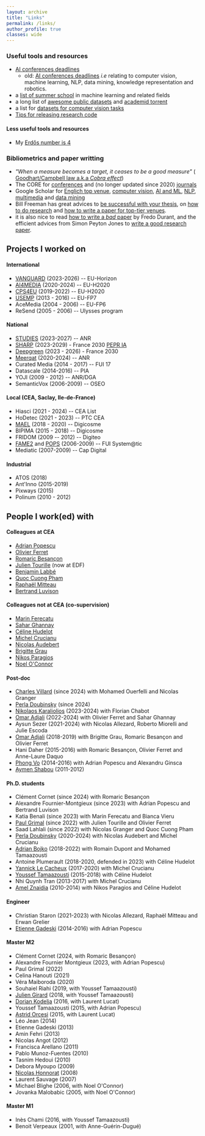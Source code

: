 ```yaml
---
layout: archive
title: "Links"
permalink: /links/
author_profile: true
classes: wide
---
```


### Useful tools and resources
- [AI conferences deadlines](https://nunoduarte.github.io/deadlines/)
  - old: [AI conferences deadlines](https://aideadlin.es/?sub=ML%2CCV%2CNLP%2CRO%2CKR%2CDM) *i.e* relating to computer vision, machine learning, NLP, data mining, knowledge representation and robotics. 
- a [list of summer school](https://github.com/sshkhr/awesome-mlss) in machine learning and related fields
- a long list of [awesome public datasets](https://github.com/awesomedata/awesome-public-datasets) and [academid torrent](https://academictorrents.com/)
- a list for [datasets for computer vision tasks](https://homepages.inf.ed.ac.uk/rbf/CVonline/Imagedbase.htm)
- [Tips for releasing research code](https://github.com/paperswithcode/releasing-research-code)

#### Less useful tools and resources
- My [Erdős number is 4](https://www.csauthors.net/distance/herve-le-borgne/paul-erdos)

### Bibliometrics and paper writting
- *"When a measure becomes a target, it ceases to be a good measure"* ( [Goodhart/Campbell law a.k.a *Cobra effect*](https://svpow.com/2017/03/17/every-attempt-to-manage-academia-makes-it-worse/))
- The CORE for [conferences](http://portal.core.edu.au/conf-ranks/) and (no longer updated since 2020) [journals](http://portal.core.edu.au/jnl-ranks/)
- Google Scholar for [Englich top venue](https://scholar.google.com/citations?view_op=top_venues), [computer vision](https://scholar.google.com/citations?view_op=top_venues&hl=en&vq=eng_computervisionpatternrecognition), [AI and ML](https://scholar.google.com/citations?view_op=top_venues&hl=en&vq=eng_artificialintelligence), [NLP](https://scholar.google.com/citations?view_op=top_venues&hl=en&vq=eng_computationallinguistics), [multimedia](https://scholar.google.com/citations?view_op=top_venues&hl=en&vq=eng_multimedia) and [data mining](https://scholar.google.com/citations?view_op=top_venues&hl=en&vq=eng_datamininganalysis)
- Bill Freeman has great advices to [be successful with your thesis](http://people.csail.mit.edu/billf/talks/10minFreeman2013.pdf), on [how to do research](http://people.csail.mit.edu/billf/publications/How_To_Do_Research.pdf) and [how to write a paper for top-tier venues](https://billf.mit.edu/sites/default/files/documents/cvprPapers.pdf).
- it is also nice to read [how to write a *bad* paper](http://people.csail.mit.edu/fredo/FredoBadWriting.pdf) by Fredo Durant, and the efficient advices from Simon Peyton Jones to [write a good research paper](https://www.microsoft.com/en-us/research/wp-content/uploads/2016/07/How-to-write-a-great-research-paper.pdf).

## Projects I worked on
#### International
- [VANGUARD](https://vanguard-horizon.eu/) (2023-2026) -- EU-Horizon
- [AI4MEDIA](https://www.ai4media.eu/) (2020-2024) -- EU-H2020  
- [CPS4EU](https://cps4eu.eu/) (2019-2022) -- EU-H2020
- [USEMP](https://usemp.eu) (2013 - 2016) -- EU-FP7 
- AceMedia (2004 - 2006) -- EU-FP6 
- ReSend (2005 - 2006) -- Ulysses program

#### National
- [STUDIES](https://anr.fr/Project-ANR-23-CE38-0014) (2023-2027) -- ANR
- [SHARP](https://project.inria.fr/sharp/) (2023-2029) - France 2030 [PEPR IA](https://www.pepr-ia.fr/projet/sharp/)
- [Deepgreen](https://anr.fr/fileadmin/aap/2022/france2030-ami-IA-deepgreen.pdf) (2023 - 2026) - France 2030
- [Meerqat](https://www.meerqat.fr) (2020-2024) -- ANR
- Curated Media (2014 - 2017) -- FUI 17
- Datascale (2014-2016) -- PIA
- YOJI (2009 - 2012) -- ANR/DGA
- SemanticVox (2006-2009) -- OSEO

#### Local (CEA, Saclay, Ile-de-France)
- Hiasci (2021 - 2024) -- CEA List
- HoDetec (2021 - 2023) -- PTC CEA
- [MAEL](https://digicosme.lisn.upsaclay.fr/tiki-index.php?page=Post+Doc+MAEL) (2018 - 2020) -- Digicosme
- BIPIMA (2015 - 2018) -- Digicosme
- FRIDOM (2009 -- 2012) -- Digiteo
- [FAME2](https://teratec.eu/library/pdf/doc/projets_R_D/Fame2.pdf) and [POPS](https://teratec.eu/library/pdf/doc/projets_R_D/Fiche_Pops.pdf) (2006-2009) -- FUI System@tic
- Mediatic (2007-2009) -- Cap Digital

#### Industrial
- ATOS (2018)
- Ant'Inno (2015-2019)
- Pixways (2015)
- Polinum (2010 - 2012)

## People I work(ed) with
#### Colleagues at CEA
- [Adrian Popescu](https://scholar.google.com/citations?user=fjsa2GYAAAAJ&hl=en)
- [Olivier Ferret](http://oferret.free.fr/index.html)
- [Romaric Besançon](https://scholar.google.com/citations?user=9CiniHsAAAAJ&hl=en)
- [Julien Tourille](https://jtourille.github.io/) (now at EDF)
- [Benjamin Labbé](https://scholar.google.com/citations?user=TqcbFrAAAAAJ&hl=en)
- [Quoc Cuong Pham](https://scholar.google.fr/citations?user=3rZlzWQAAAAJ&hl=fr)
- [Raphaël Mitteau](https://scholar.google.com/citations?user=KY-WWgoAAAAJ&hl=fr)
- [Bertrand Luvison](https://scholar.google.fr/citations?user=eunSkCQAAAAJ&hl=fr)

#### Colleagues not at CEA (co-supervision)
- [Marin Ferecatu](https://cedric.cnam.fr/~ferecatu/pmwiki/Main/HomePage)
- [Sahar Ghannay](https://saharghannay.github.io/)
- [Céline Hudelot](https://hudelotc.github.io/)
- [Michel Crucianu](http://cedric.cnam.fr/~crucianm/)
- [Nicolas Audebert](https://nicolas.audebert.at/)
- [Brigitte Grau](https://scholar.google.fr/citations?user=tao6t8IAAAAJ&hl=fr)
- [Nikos Paragios](https://en.wikipedia.org/wiki/Nikos_Paragios)
- [Noel O'Connor](https://www.insight-centre.org/our-team/prof-noel-oconnor/)
<!--- [Isabelle Bloch](http://perso.telecom-paristech.fr/bloch)-->

#### Post-doc
- [Charles Villard](https://silvanosky.me/) (since 2024) with Mohamed Ouerfelli and Nicolas Granger
- [Perla Doubinsky](https://scholar.google.com/citations?hl=en&user=1_JFcfkAAAAJ) (since 2024)
- [Nikolaos Karaliolios](https://sites.google.com/view/nikolaoskaraliolios/) (2023-2024) with Florian Chabot
- [Omar Adjali](https://scholar.google.fr/citations?hl=en&user=u72UIuEAAAAJ) (2022-2024) with Olivier Ferret and Sahar Ghannay
- Aysun Sezer (2021-2024) with Nicolas Allezard, Roberto Miorelli and Julie Escoda
- [Omar Adjali](https://scholar.google.fr/citations?hl=en&user=u72UIuEAAAAJ) (2018-2019) with Brigitte Grau, Romaric Besançon and Olivier Ferret
- Hani Daher (2015-2016) with Romaric Besançon, Olivier Ferret and Anne-Laure Daquo
- [Phong Vo](https://scholar.google.fr/citations?hl=en&user=s830TUYAAAAJ) (2014-2016) with Adrian Popescu and Alexandru Ginsca
- [Aymen Shabou](https://scholar.google.fr/citations?hl=en&user=R_PQKZQAAAAJ) (2011-2012)

#### Ph.D. students
- Clément Cornet (since 2024) with Romaric Besançon
- Alexandre Fournier-Montgieux (since 2023) with Adrian Popescu and Bertrand Luvison
- Katia Benali (since 2023) with Marin Ferecatu and Bianca Vieru
- [Paul Grimal](https://scholar.google.com/citations?user=0ZcYaHMAAAAJ&hl=fr) (since 2022) with Julien Tourille and Olivier Ferret
- Saad Lahlali (since 2022) with Nicolas Granger and Quoc Cuong Pham
- [Perla Doubinsky](https://scholar.google.com/citations?user=1_JFcfkAAAAJ&hl=fr) (2020-2024) with Nicolas Audebert and Michel Crucianu
- [Adrian Bojko](https://scholar.google.fr/citations?hl=fr&user=FniczgQAAAAJ) (2018-2022) with Romain Dupont and Mohamed Tamaazousti
- Antoine Plumerault (2018-2020, defended in 2023) with Céline Hudelot
- [Yannick Le Cacheux](https://scholar.google.fr/citations?user=eqBm0hYAAAAJ&hl=fr) (2017-2020) with Michel Crucianu
- [Youssef Tamaazousti](https://scholar.google.fr/citations?user=NusZJSYAAAAJ&hl=fr) (2015-2018) with Céline Hudelot
- Nhi Quynh Tran (2013-2017) with Michel Crucianu
- [Amel Znaidia](https://scholar.google.fr/citations?hl=fr&user=zkVgSg8AAAAJ) (2010-2014) with Nikos Paragios and Céline Hudelot

#### Engineer
- Christian Staron (2021-2023) with Nicolas Allezard, Raphaël Mitteau and Erwan Grelier 
- [Etienne Gadeski](https://scholar.google.fr/citations?hl=fr&user=wDJlmpkAAAAJ) (2014-2016) with Adrian Popescu

#### Master M2
- Clément Cornet (2024, with Romaric Besançon)
- Alexandre Fournier Montgieux (2023, with Adrian Popescu)
- Paul Grimal (2022)
- Celina Hanouti (2021)
- Véra Maiboroda (2020)
- Souhaiel Riahi (2019, with Youssef Tamaazousti)
- [Julien Girard](https://scholar.google.fr/citations?hl=fr&user=erWN5TwAAAAJ) (2018, with Youssef Tamaazousti)
- [Dorian Kodelja](https://scholar.google.fr/citations?hl=fr&user=TneB7GwAAAAJ) (2016, with Laurent Lucat)
- Youssef Tamaazousti (2015, with Adrian Popescu)
- [Astrid Orcesi](https://scholar.google.fr/citations?user=60Dcn8YAAAAJ&hl=fr&oi=ao) (2015, with Laurent Lucat)
- Léo Jean (2014)
- Etienne Gadeski (2013)
- Amin Fehri (2013)
- Nicolas Angot (2012)
- Francisca Arellano (2011)
- Pablo Munoz-Fuentes (2010)
- Tasnim Hedoui (2010)
- Debora Myoupo (2009)
- [Nicolas Honnorat](https://scholar.google.fr/citations?hl=fr&user=2Rvz26EAAAAJ) (2008)
- Laurent Sauvage (2007)
- Michael Blighe (2006, with Noel O'Connor)
- Jovanka Malobabic (2005, with Noel O'Connor)

#### Master M1
- Inès Chami (2016, with Youssef Tamaazousti)
- Benoit Verpeaux (2001, with Anne-Guérin-Dugué) 
